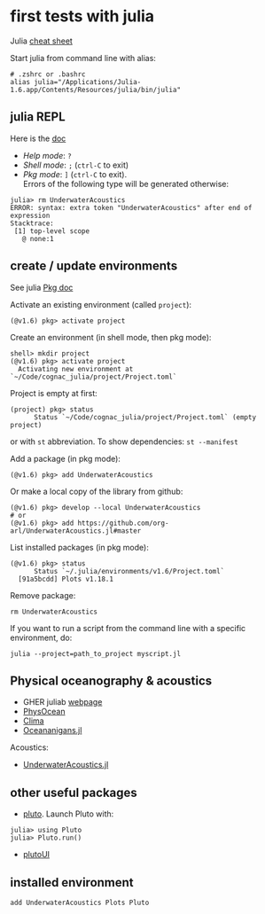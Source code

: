 # first tests with julia

Julia [cheat sheet](https://juliadocs.github.io/Julia-Cheat-Sheet/)

Start julia from command line with alias:

```
# .zshrc or .bashrc
alias julia="/Applications/Julia-1.6.app/Contents/Resources/julia/bin/julia"
```

## julia REPL

Here is the [doc](https://docs.julialang.org/en/v1/stdlib/REPL/)

- *Help mode*: `?`
- *Shell mode*: `;` (`ctrl-C` to exit)
- *Pkg mode*: `]` (`ctrl-C` to exit). \
Errors of the following type will be generated otherwise:
```
julia> rm UnderwaterAcoustics
ERROR: syntax: extra token "UnderwaterAcoustics" after end of expression
Stacktrace:
 [1] top-level scope
   @ none:1
```



## create / update environments

See julia [Pkg doc](https://docs.julialang.org/en/v1/stdlib/Pkg/)

Activate an existing environment (called `project`):

```
(@v1.6) pkg> activate project
```

Create an environment (in shell mode, then pkg mode):
```
shell> mkdir project
(@v1.6) pkg> activate project
  Activating new environment at `~/Code/cognac_julia/project/Project.toml`
```

Project is empty at first:
```
(project) pkg> status
      Status `~/Code/cognac_julia/project/Project.toml` (empty project)
```
or with `st` abbreviation. To show dependencies: `st --manifest`

Add a package (in pkg mode):
```
(@v1.6) pkg> add UnderwaterAcoustics
```

Or make a local copy of the library from github:
```
(@v1.6) pkg> develop --local UnderwaterAcoustics
# or
(@v1.6) pkg> add https://github.com/org-arl/UnderwaterAcoustics.jl#master
```


List installed packages (in pkg mode):

```
(@v1.6) pkg> status
      Status `~/.julia/environments/v1.6/Project.toml`
  [91a5bcdd] Plots v1.18.1
```

Remove package:

```
rm UnderwaterAcoustics
```

If you want to run a script from the command line with a specific environment, do:

```
julia --project=path_to_project myscript.jl
```

## Physical oceanography & acoustics

- GHER juliab [webpage](https://gher-ulg.github.io/julia_ocean.html)
- [PhysOcean](https://github.com/gher-ulg/PhysOcean.jl)
- [Clima](https://github.com/CliMA)
- [Oceananigans.jl](https://github.com/CliMA/Oceananigans.jl)

Acoustics:

- [UnderwaterAcoustics.jl](https://org-arl.github.io/UnderwaterAcoustics.jl/dev/)


## other useful packages

- [pluto](https://juliahub.com/docs/Pluto/OJqMt/0.7.4/). Launch Pluto with:
```
julia> using Pluto
julia> Pluto.run()
```
- [plutoUI](https://juliahub.com/docs/PlutoUI/abXFp/0.7.9/autodocs/)

## installed environment

```
add UnderwaterAcoustics Plots Pluto
```
